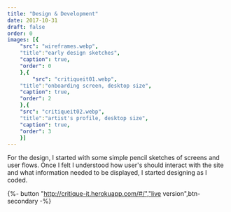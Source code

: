 ```yaml
---
title: "Design & Development"
date: 2017-10-31
draft: false
order: 0
images: [{
    "src": "wireframes.webp",
    "title":"early design sketches",
    "caption": true,
    "order": 0
    },{
        "src": "critiqueit01.webp",
    "title":"onboarding screen, desktop size",
    "caption": true,
    "order": 2
    },{
    "src": "critiqueit02.webp",
    "title":"artist's profile, desktop size",
    "caption": true,
    "order": 3
    }]
---
```

For the design, I started with some simple pencil sketches of screens and user flows. Once I felt I understood how user's should interact with the site and what information needed to be displayed, I started designing as I coded. 

{%- button "http://critique-it.herokuapp.com/#/","live version",btn-secondary  -%}
